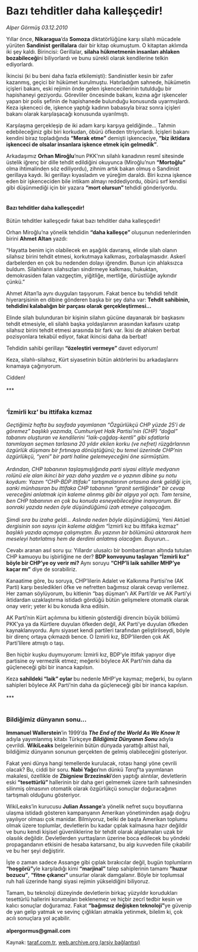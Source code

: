 # Bazı tehditler daha kalleşçedir!

*Alper Görmüş 03.12.2010*

<div class="yazi"><p>Yıllar önce, <b>Nikaragua</b>’da <b>Somoza </b>diktatörlüğüne karşı silahlı mücadele yürüten <b>Sandinist gerillalara</b> dair bir kitap okumuştum. O kitaptan aklımda iki şey kaldı. Birincisi: Gerillalar, <b>silaha hükmetmenin insanları ahlaken bozabileceği</b>ni biliyorlardı ve bunu sürekli olarak kendilerine telkin ediyorlardı. </p>
<p>İkincisi (ki bu beni daha fazla etkilemişti): Sandinistler kesin bir zafer kazanmış, geçici bir hükümet kurulmuştu. Hatırladığım sahnede, hükümetin içişleri bakanı, eski rejimin önde gelen işkencecilerinin tutulduğu bir hapishaneyi geziyordu. Görevliler öncesinde bakanı, kızına ağır işkenceler yapan bir polis şefinin de hapishanede bulunduğu konusunda uyarmışlardı. Keza işkenceci de, işkence yaptığı kadının babasıyla biraz sonra içişleri bakanı olarak karşılaşacağı konusunda uyarılmıştı.</p>
<p>Karşılaşma gerçekleşip de iki adam karşı karşıya geldiğinde... Tahmin edebileceğiniz gibi biri korkudan, öbürü öfkeden titriyorlardı. İçişleri bakanı kendini biraz topladığında <b>“Merak etme”</b> demişti işkenceciye, <b>“biz iktidara işkenceci de olsalar insanlara işkence etmek için gelmedik”</b>.</p>
<p>Arkadaşımız <b>Orhan Miroğlu</b>’nun PKK’nın silahlı kanadının resmî sitesinde üstelik iğrenç bir dille tehdit edildiğini okuyunca (Miroğlu’nun <b>“Mortoğlu”</b> olma ihtimalinden söz ediliyordu), zihnim artık bakan olmuş o Sandinist gerillaya kaydı. İki gerillayı kıyasladım ve yüreğim daraldı. Biri kızına işkence eden bir işkenceciden bile intikam almayı reddediyordu, öbürü sırf kendisi gibi düşünmediği için bir yazara <b>“mort olursun” </b>tehdidi gönderiyordu.</p>
<h4><br/>Bazı tehditler daha kalleşçedir!</h4>
<p>Bütün tehditler kalleşçedir fakat bazı tehditler daha kalleşçedir!</p>
<p>Orhan Miroğlu’na yönelik tehdidin <b>“daha kalleşçe” </b>oluşunun nedenlerinden birini <b>Ahmet Altan</b> yazdı:</p>
<p>“Hayatta benim için olabilecek en aşağılık davranış, elinde silah olanın silahsız birini tehdit etmesi, korkutmaya kalkması, zorbalaşmasıdır. Askerî darbelerden en çok bu nedenden dolayı iğrendim. Bunun için ahlaksızca buldum. Silahlıların silahsızları sindirmeye kalkması, hukuktan, demokrasiden falan vazgeçtim, yiğitliğe, mertliğe, dürüstlüğe aykırıdır çünkü.”</p>
<p>Ahmet Altan’la aynı duyguları taşıyorum. Fakat bence bu tehdidi tehdit hiyerarşisinin en dibine gönderen başka bir şey daha var: <b>Tehdit sahibinin, tehdidini kalabalığın bir parçası olarak gerçekleştirmesi...</b></p>
<p>Elinde silah bulunduran bir kişinin silahın gücüne dayanarak bir başkasını tehdit etmesiyle, eli silahlı başka yoldaşlarının arasından kafasını uzatıp silahsız birini tehdit etmesi arasında bir fark var. İkisi de ahlaken berbat pozisyonlara tekabül ediyor, fakat ikincisi daha da berbat!</p>
<p>Tehdidin sahibi gerillayı <b>“özeleştiri vermeye” </b>davet ediyorum!</p>
<p>Keza, silahlı-silahsız, Kürt siyasetinin bütün aktörlerini bu arkadaşlarını kınamaya çağırıyorum.</p>
<p>Cidden!<br/><br/>***<br/>    </p>
<h3>‘İzmirli kız’ bu ittifaka kızmaz</h3>
<p><i>Geçtiğimiz hafta bu sayfada yayımlanan “Özgürlükçü CHP yüzde 25’i de göremez” başlıklı yazımda, Cumhuriyet Halk Partisi’nin (CHP) “doğal” tabanını oluşturan ve kendilerini “laik-çağdaş-kentli” gibi sıfatlarla tanımlayan seçmen tarlasına 20 yıldır ekilen korku (ve nefret) rüzgârlarının özgürlük düşmanı bir fırtınaya dönüştüğünü; bu temel üzerinde CHP’nin özgürlükçü, “yeni” bir parti haline gelemeyeceğini öne sürmüştüm.<br/><br/></i><i>Ardından, CHP tabanının taşlaşmışlığında parti siyasi elitiyle medyanın rolünü ele alan ikinci bir yazı daha yazdım ve o yazının dibine şu notu koydum: Yazım “CHP-BDP ittifakı” tartışmalarının ortasına denk geldiği için, sanki münhasıran bu ittifaka CHP tabanının “granit sertliğinde” bir cevap vereceğini anlatmak için kaleme alınmış gibi bir algıya yol açtı. Tam tersine, ben CHP tabanının en çok bu konuda esneyebileceğine inanıyorum. Bir sonraki yazıda neden öyle düşündüğümü izah etmeye çalışacağım.<br/><br/></i><i>Şimdi sıra bu izaha geldi... Aslında neden böyle düşündüğümü, </i>Yeni Aktüel<i> dergisinin son sayısı için kaleme aldığım </i>“İzmirli kız bu ittifaka kızmaz”<i> başlıklı yazıda açmaya çalışmıştım. Bu yazının bir bölümünü aktararak hem meseleyi hatırlatmış hem de derdimi anlatmış olacağım. Buyurun...</i></p>
<p>Cevabı aranan asıl soru şu: Yıllardır ulusalcı bir bombardıman altında tutulan CHP kamuoyu bu işbirliğine ne der? <b>BDP konvoyunu taşlayan “İzmirli kız” böyle bir CHP’ye oy verir mi? </b>Aynı soruyu <b>“CHP’li laik sahiller MHP’ye kaçar mı”</b> diye de sorabiliriz.</p>
<p>Kanaatime göre, bu soruya, CHP’lilerin Adalet ve Kalkınma Partisi’ne (AK Parti) karşı besledikleri öfke ve nefretten bağımsız olarak cevap verilemez. Her zaman söylüyorum, bu kitlenin “baş düşman”ı AK Parti’dir ve AK Parti’yi iktidardan uzaklaştırma istidadı gördüğü bütün gelişmelere otomatik olarak onay verir; yeter ki bu konuda ikna edilsin.</p>
<p>AK Parti’nin Kürt açılımına bu kitlenin gösterdiği direncin büyük bölümü PKK’ya ya da Kürtlere duyulan öfkeden değil, AK Parti’ye duyulan öfkeden kaynaklanıyordu. Aynı siyaset kendi partileri tarafından geliştirilseydi, böyle bir direnç ortaya çıkmazdı bence. O İzmirli kız, BDP’lilerden çok AK Parti’lilere atmıştı o taşı.</p>
<p>Ben hiçbir kuşku duymuyorum: İzmirli kız, BDP’yle ittifak yapıyor diye partisine oy vermezlik etmez; meğerki böylece AK Parti’nin daha da güçleneceği gibi bir inanca kapılsın.</p>
<p>Keza <b>sahildeki “laik” oylar </b>bu nedenle MHP’ye kaymaz; meğerki, bu oyların sahipleri böylece AK Parti’nin daha da güçleneceği gibi bir inanca kapılsın. <br/><br/>***<br/>  </p>
<h3>Bildiğimiz dünyanın sonu...</h3>
<p><b>Immanuel Wallerstein</b>’in 1999’da <b><i>The End of the World As We Know It</i></b> adıyla yayımlanmış kitabı Türkçeye <b><i>Bildiğimiz Dünyanın Sonu</i> </b>adıyla çevrildi. <b>WikiLeaks</b> belgelerinin bütün dünyada yarattığı altüst hali, bildiğimiz dünyanın sonunun gerçekten de gelmiş olabileceğini gösteriyor.</p>
<p>Fakat yeni dünya hangi temellerde kurulacak, rotası hangi yöne çevrili olacak? Bu, ciddi bir soru. <b>Nabi Yağcı</b>’nın dünkü <i>Taraf</i>’ta yayımlanan makalesi, özellikle de <b>Zbigniew Brzezinski</b>’den yaptığı alıntılar, devletlerin eski <b>“tesettürlü” </b>hallerinin bir daha geri gelmemek üzere tarih sahnesinden silinmiş olmasının otomatik olarak özgürlükçü sonuçlar doğuracağının tartışmalı olduğunu gösteriyor.</p>
<p>WikiLeaks’in kurucusu <b>Julian Assange</b>’a yönelik nefret suçu boyutlarına ulaşma istidadı gösteren kampanyanın Amerikan yönetiminden aşağı doğru yayılıyor olması çok manidar. Bilmiyoruz, belki de başta Amerikan toplumu olmak üzere toplumlar, devletlerin bu kadar çıplak kalmasına hazır değildir ve bunu kendi kişisel güvenliklerine bir tehdit olarak algılamaları uzak bir olasılık değildir. Devletlerden yurttaşların üzerine boca edilecek bu yöndeki propagandanın etkisini de hesaba katarsanız, bu algı kuvveden fiile çıkabilir ve bu her şeyi değiştirir. </p>
<p>İşte o zaman sadece Assange gibi çıplak bırakıcılar değil, bugün toplumların <b>“hoşgörü”</b>yle karşıladığı kimi <b>“marjinal”</b> talep sahiplerinin tamamı <b>“huzur</b> <b>bozucu”</b>, <b>“fitne çıkarıcı” </b>unsurlar olarak damgalanır. Böyle bir toplumsal ruh hali üzerinde hangi siyasi rejimin yükseldiğini biliyoruz.</p>
<p>Tamam, bu teknoloji düzeyinde devletlerin birkaç yüzyıldır korudukları tesettürlü hallerini korumaları beklenemez ve hiçbir zecrî tedbir kesin ve kalıcı sonuçlar doğuramaz. Fakat <b>“bağımsız değişken teknoloji”</b>ye güvenip de yan gelip yatmak ve sevinç çığlıkları atmakla yetinmek, bilelim ki, çok acılı sonuçlara yol açabilir.<br/><br/><b>alpergormus@gmail.com</b></p></div>

Kaynak: [taraf.com.tr](http://www.taraf.com.tr:80/alper-gormus/makale-bazi-tehditler-daha-kallescedir.htm), [web.archive.org (arşiv bağlantısı)](http://web.archive.org/web/20101205000949/http://www.taraf.com.tr:80/alper-gormus/makale-bazi-tehditler-daha-kallescedir.htm)
